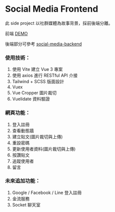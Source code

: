 # Social Media Frontend

此 side project 以社群媒體為故事背景，採前後端分離。

前端 [DEMO](https://zachchiu.github.io/social-media-frontend/)

後端部分可參考 [social-media-backend](https://github.com/ZachChiu/social-media-backend
)

### 使用技術：

1. 使用 Vite 建立 Vue 3 專案
2. 使用 axios 進行 RESTful API 介接
3. Tailwind + SCSS 版面設計
4. Vuex
5. Vue Cropper 圖片裁切
6. Vuelidate 資料驗證



### 網頁功能：

1. 登入註冊
2. 查看動態牆
3. 建立貼文(圖片裁切與上傳)
4. 重設密碼
5. 更新使用者資料(圖片裁切與上傳)
6. 按讚貼文
7. 追蹤使用者
8. 留言


### 未來追加功能：

1. Google / Facebook / Line 登入註冊
2. 金流服務
3. Socket 聊天室


